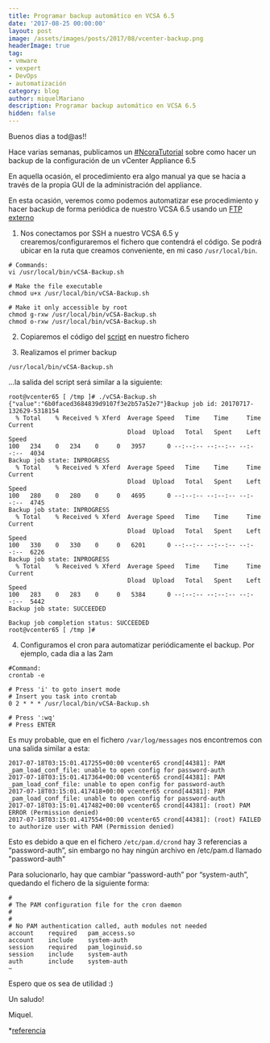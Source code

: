 ```yaml
---
title: Programar backup automático en VCSA 6.5
date: '2017-08-25 00:00:00'
layout: post
image: /assets/images/posts/2017/08/vcenter-backup.png
headerImage: true
tag:
- vmware
- vexpert
- DevOps
- automatización
category: blog
author: miquelMariano
description: Programar backup automático en VCSA 6.5
hidden: false
---
```


Buenos dias a tod@as!!

Hace varias semanas, publicamos un [#NcoraTutorial](https://miquelmariano.github.io/2017/03/backup-restore-vCenter-65/) sobre como hacer un backup de la configuración de un vCenter Appliance 6.5

En aquella ocasión, el procedimiento era algo manual ya que se hacia a través de la propia GUI de la administración del appliance.

En esta ocasión, veremos como podemos automatizar ese procedimiento y hacer backup de forma periódica de nuestro VCSA 6.5 usando un [FTP externo](https://miquelmariano.github.io/2017/07/xlight-FTP/)


1) Nos conectamos por SSH a nuestro VCSA 6.5 y crearemos/configuraremos el fichero que contendrá el código. Se podrá ubicar en la ruta que creamos conveniente, en mi caso `/usr/local/bin`.

```
# Commands:
vi /usr/local/bin/vCSA-Backup.sh

# Make the file executable
chmod u+x /usr/local/bin/vCSA-Backup.sh

# Make it only accessible by root
chmod g-rxw /usr/local/bin/vCSA-Backup.sh
chmod o-rxw /usr/local/bin/vCSA-Backup.sh
```

2) Copiaremos el código del [script](https://miquelmariano.github.io/vCSA-Backup) en nuestro fichero

3) Realizamos el primer backup

```
/usr/local/bin/vCSA-Backup.sh
```

...la salida del script será similar a la siguiente:

```
root@vcenter65 [ /tmp ]# ./vCSA-Backup.sh
{"value":"6b0faced3684839d9107f3e2b57a52e7"}Backup job id: 20170717-132629-5318154
  % Total    % Received % Xferd  Average Speed   Time    Time     Time  Current
                                 Dload  Upload   Total   Spent    Left  Speed
100   234    0   234    0     0   3957      0 --:--:-- --:--:-- --:--:--  4034
Backup job state: INPROGRESS
  % Total    % Received % Xferd  Average Speed   Time    Time     Time  Current
                                 Dload  Upload   Total   Spent    Left  Speed
100   280    0   280    0     0   4695      0 --:--:-- --:--:-- --:--:--  4745
Backup job state: INPROGRESS
  % Total    % Received % Xferd  Average Speed   Time    Time     Time  Current
                                 Dload  Upload   Total   Spent    Left  Speed
100   330    0   330    0     0   6201      0 --:--:-- --:--:-- --:--:--  6226
Backup job state: INPROGRESS
  % Total    % Received % Xferd  Average Speed   Time    Time     Time  Current
                                 Dload  Upload   Total   Spent    Left  Speed
100   283    0   283    0     0   5384      0 --:--:-- --:--:-- --:--:--  5442
Backup job state: SUCCEEDED

Backup job completion status: SUCCEEDED
root@vcenter65 [ /tmp ]#

```

4) Configuramos el cron para automatizar periódicamente el backup. Por ejemplo, cada dia a las 2am 

```
#Command:
crontab -e

# Press 'i' to goto insert mode
# Insert you task into crontab
0 2 * * * /usr/local/bin/vCSA-Backup.sh

# Press ':wq'
# Press ENTER
```

Es muy probable, que en el fichero `/var/log/messages` nos encontremos con una salida similar a esta:

```ssh
2017-07-18T03:15:01.417255+00:00 vcenter65 crond[44381]: PAM _pam_load_conf_file: unable to open config for password-auth
2017-07-18T03:15:01.417364+00:00 vcenter65 crond[44381]: PAM _pam_load_conf_file: unable to open config for password-auth
2017-07-18T03:15:01.417418+00:00 vcenter65 crond[44381]: PAM _pam_load_conf_file: unable to open config for password-auth
2017-07-18T03:15:01.417482+00:00 vcenter65 crond[44381]: (root) PAM ERROR (Permission denied)
2017-07-18T03:15:01.417554+00:00 vcenter65 crond[44381]: (root) FAILED to authorize user with PAM (Permission denied)
```

Esto es debido a que en el fichero `/etc/pam.d/crond` hay 3 referencias a “password-auth”, sin embargo no hay ningún archivo en /etc/pam.d llamado "password-auth"

Para solucionarlo, hay que cambiar “password-auth” por “system-auth”, quedando el fichero de la siguiente forma:

```ssh
#
# The PAM configuration file for the cron daemon
#
#
# No PAM authentication called, auth modules not needed
account    required   pam_access.so
account    include    system-auth
session    required   pam_loginuid.so
session    include    system-auth
auth       include    system-auth
~

```

Espero que os sea de utilidad :)


Un saludo!

Miquel.



*[referencia](https://vm.knutsson.it/2017/01/vmware-vcsa-6-5-scheduled-backup/)